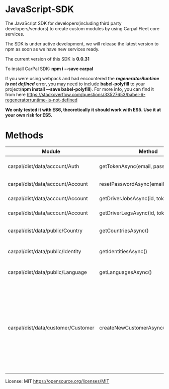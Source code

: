 # JavaScript-SDK
The JavaScript SDK for developers(including third party developers/vendors) to create custom modules by using Carpal Fleet core services.

The SDK is under active development, we will release the latest version to npm as soon as we have new services ready.

The current version of this SDK is **0.0.31**

To install CarPal SDK: **npm i --save carpal**

If you were using webpack and had encountered the ***regeneratorRuntime is not defined*** error, you may need to include **babel-polyfill** to your project(**npm install --save babel-polyfill**). For more info, you can find it from here https://stackoverflow.com/questions/33527653/babel-6-regeneratorruntime-is-not-defined

**We only tested it with ES6, theoretically it should work with ES5. Use it at your own risk for ES5.**

# Methods

| Module                             | Method                                | Description                                                          |
| ---------------------------------- |---------------------------------------| ---------------------------------------------------------------------|
| carpal/dist/data/account/Auth      | getTokenAsync(email, password)        | This returns the both access token and refresh token                 |
| carpal/dist/data/account/Account   | resetPasswordAsync(email)             | This will call the email service to send out a link                  |
| carpal/dist/data/account/Account   | getDriverJobsAsync(id, token, date)   | This returns list of a driver's jobs for given date                  |
| carpal/dist/data/account/Account   | getDriverLegsAsync(id, token, date)   | This returns list of a driver's legs for given date                  |
| carpal/dist/data/public/Country    | getCountriesAsync()                   | This returns list of countries available for carpal services         |
| carpal/dist/data/public/Identity   | getIdentitiesAsync()                  | This returns list of identities(cities) available for carpal services|
| carpal/dist/data/public/Language   | getLanguagesAsync()                   | This returns list of languages supported by carpal system            |
| carpal/dist/data/customer/Customer   | createNewCustomerAsync(customerObj) | This returns true/false for registration result. The **customerObj** payload example" {email:'xxx@example.com', password: '123456', firstName:'John', lastName:'Lennon', phone:'+6512345678', birthday:'d-m-y', identityId:1, coName:'ABC Pte ltd', coPhone:'+6512345678', coVatNo:'xxxxxx'}            |


License: MIT https://opensource.org/licenses/MIT
